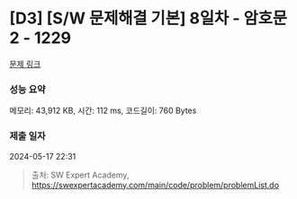 # [D3] [S/W 문제해결 기본] 8일차 - 암호문2 - 1229 

[문제 링크](https://swexpertacademy.com/main/code/problem/problemDetail.do?contestProbId=AV14yIsqAHYCFAYD) 

### 성능 요약

메모리: 43,912 KB, 시간: 112 ms, 코드길이: 760 Bytes

### 제출 일자

2024-05-17 22:31



> 출처: SW Expert Academy, https://swexpertacademy.com/main/code/problem/problemList.do